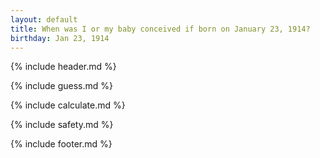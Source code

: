 ```yaml
---
layout: default
title: When was I or my baby conceived if born on January 23, 1914?
birthday: Jan 23, 1914
---
```


{% include header.md %}

{% include guess.md %}

{% include calculate.md %}

{% include safety.md %}

{% include footer.md %}




